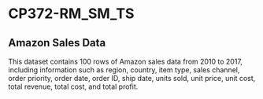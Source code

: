 # CP372-RM_SM_TS

## Amazon Sales Data
This dataset contains 100 rows of Amazon sales data from 2010 to 2017, including information such as region, country, item type, sales channel, order priority, order date, order ID, ship date, units sold, unit price, unit cost, total revenue, total cost, and total profit.

